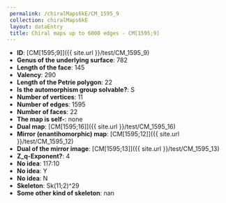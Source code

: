```yaml
--- 
 permalink: /chiralMaps6kE/CM_1595_9 
 collection: chiralMaps6kE
 layout: dataEntry
 title: Chiral maps up to 6000 edges - CM[1595;9]
---
```


- **ID**: [CM[1595;9]]({{ site.url }}/test/CM_1595_9)
- **Genus of the underlying surface**: 782
- **Length of the face**: 145
- **Valency**: 290
- **Length of the Petrie polygon**: 22
- **Is the automorphism group solvable?**: S
- **Number of vertices**: 11
- **Number of edges**: 1595
- **Number of faces**: 22
- **The map is self-**: none
- **Dual map**: [CM[1595;16]]({{ site.url }}/test/CM_1595_16)
- **Mirror (enantihomorphic) map**: [CM[1595;12]]({{ site.url }}/test/CM_1595_12)
- **Dual of the mirror image**: [CM[1595;13]]({{ site.url }}/test/CM_1595_13)
- **Z_q-Exponent?**: 4
- **No idea**:  117:10
- **No idea**: Y
- **No idea**: N
- **Skeleton**: Sk(11;2)^29
- **Some other kind of skeleton**: nan
